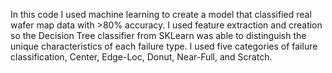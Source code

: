 
In this code I used machine learning to create a model that classified real wafer map data with >80% accuracy. I used feature extraction and creation so the Decision Tree classifier from SKLearn was able to distinguish the unique characteristics of each failure type. I used five categories of failure classification, Center, Edge-Loc, Donut, Near-Full, and Scratch.

